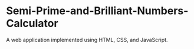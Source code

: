 # Semi-Prime-and-Brilliant-Numbers-Calculator
A web application implemented using HTML, CSS, and JavaScript. 
